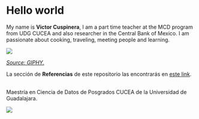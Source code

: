 # Hello world

My name is **Victor Cuspinera**, I am a part time teacher at the MCD program from UDG CUCEA and also researcher in the Central Bank of Mexico. I am passionate about cooking, traveling, meeting people and learning.

![](https://media.giphy.com/media/9ADoZQgs0tyww/giphy.gif)

*[Source: GIPHY.](https://media.giphy.com/media/9ADoZQgs0tyww/giphy.gif)*

La sección de **Referencias** de este repositorio las encontrarás en [este link](https://github.com/vcuspinera/hello/blob/main/docs/Referencias.md).

<br>
Maestría en Ciencia de Datos de Posgrados CUCEA de la Universidad de Guadalajara.  

![](https://raw.githubusercontent.com/vcuspinera/UDG_MCD_Project_Dev_II/main/actividades/img/MCD_logo.png)

